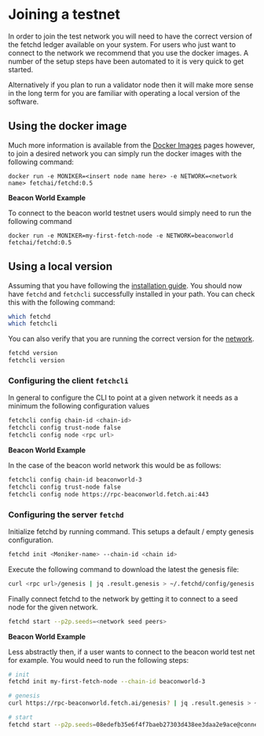 # Joining a testnet

In order to join the test network you will need to have the correct version of the fetchd ledger available on your system. For users who just want to connect to the network we recommend that you use the docker images. A number of
the setup steps have been automated to it is very quick to get started.

Alternatively if you plan to run a validator node then it will make more sense in the long term for you are familiar with operating a local version of the software.

## Using the docker image

Much more information is available from the [Docker Images](../docker-images/) pages however, to join a desired network you can simply run the docker images with the following command:

    docker run -e MONIKER=<insert node name here> -e NETWORK=<network name> fetchai/fetchd:0.5

**Beacon World Example**

To connect to the beacon world testnet users would simply need to run the following command

	docker run -e MONIKER=my-first-fetch-node -e NETWORK=beaconworld fetchai/fetchd:0.5

## Using a local version

Assuming that you have following the [installation guide](../building/). You should now have `fetchd` and `fetchcli` successfully installed in your path. You can check this with the following command:

```bash
which fetchd
which fetchcli
```

You can also verify that you are running the correct version for the [network](../networks/).

```bash
fetchd version
fetchcli version
```

### Configuring the client `fetchcli`

In general to configure the CLI to point at a given network it needs as a minimum the following configuration values

```bash
fetchcli config chain-id <chain-id>
fetchcli config trust-node false
fetchcli config node <rpc url>
```

**Beacon World Example**

In the case of the beacon world network this would be as follows:

```bash
fetchcli config chain-id beaconworld-3
fetchcli config trust-node false
fetchcli config node https://rpc-beaconworld.fetch.ai:443
```

### Configuring the server `fetchd`


Initialize fetchd by running command. This setups a default / empty genesis configuration.

```bash
fetchd init <Moniker-name> --chain-id <chain id>
```

Execute the following command to download the latest the genesis file:

```bash
curl <rpc url>/genesis | jq .result.genesis > ~/.fetchd/config/genesis.json`
```

Finally connect fetchd to the network by getting it to connect to a seed node for the given network.

```bash
fetchd start --p2p.seeds=<network seed peers>
```

**Beacon World Example**

Less abstractly then, if a user wants to connect to the beacon world test net for example. You would need to run the following steps:


```bash
# init
fetchd init my-first-fetch-node --chain-id beaconworld-3

# genesis
curl https://rpc-beaconworld.fetch.ai/genesis? | jq .result.genesis > ~/.fetchd/config/genesis.json

# start
fetchd start --p2p.seeds=08edefb35e6f4f7baeb27303d438ee3daa2e9ace@connect-beaconworld.fetch.ai:36656
```
